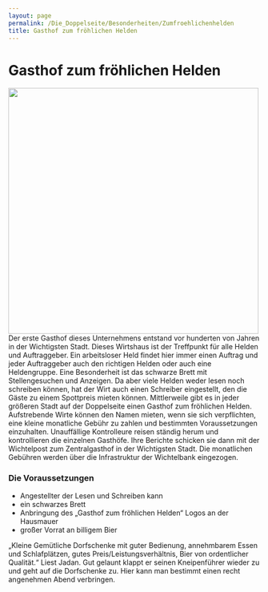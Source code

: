 ```yaml
---
layout: page
permalink: /Die_Doppelseite/Besonderheiten/Zumfroehlichenhelden
title: Gasthof zum fröhlichen Helden
---
```


# Gasthof zum fröhlichen Helden

<img alt="" height="491" src="{{ site.baseurl }}/assets/images/illus/nrm/gasthoflogo.jpg" width="500" />
Der erste Gasthof dieses Unternehmens entstand vor hunderten von Jahren in der Wichtigsten Stadt. Dieses Wirtshaus ist der Treffpunkt für alle Helden und Auftraggeber. Ein arbeitsloser Held findet hier immer einen Auftrag und jeder Auftraggeber auch den richtigen Helden oder auch eine Heldengruppe. Eine Besonderheit ist das schwarze Brett mit Stellengesuchen und Anzeigen. Da aber viele Helden weder lesen noch schreiben können, hat der Wirt auch einen Schreiber eingestellt, den die Gäste zu einem Spottpreis mieten können. Mittlerweile gibt es in jeder größeren Stadt auf der Doppelseite einen Gasthof zum fröhlichen Helden. Aufstrebende Wirte können den Namen mieten, wenn sie sich verpflichten, eine kleine monatliche Gebühr zu zahlen und bestimmten Voraussetzungen einzuhalten. Unauffällige Kontrolleure reisen ständig herum und kontrollieren die einzelnen Gasthöfe. Ihre Berichte schicken sie dann mit der Wichtelpost zum Zentralgasthof in der Wichtigsten Stadt. Die monatlichen Gebühren werden über die Infrastruktur der Wichtelbank eingezogen.

### Die Voraussetzungen

- Angestellter der Lesen und Schreiben kann
- ein schwarzes Brett
- Anbringung des &bdquo;Gasthof zum fröhlichen Helden&ldquo; Logos an der Hausmauer
- großer Vorrat an billigem Bier

&bdquo;Kleine Gemütliche Dorfschenke mit guter Bedienung, annehmbarem Essen und Schlafplätzen, gutes Preis/Leistungsverhältnis, Bier von ordentlicher Qualität.&ldquo; Liest Jadan. Gut gelaunt klappt er seinen Kneipenführer wieder zu und geht auf die Dorfschenke zu. Hier kann man bestimmt einen recht angenehmen Abend verbringen.

